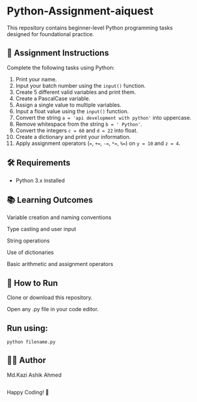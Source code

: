 ﻿# Python-Assignment-aiquest

This repository contains beginner-level Python programming tasks designed for foundational practice.

## 📘 Assignment Instructions

Complete the following tasks using Python:

1. Print your name.
2. Input your batch number using the `input()` function.
3. Create 5 different valid variables and print them.
4. Create a PascalCase variable.
5. Assign a single value to multiple variables.
6. Input a float value using the `input()` function.
7. Convert the string `a = 'api development with python'` into uppercase.
8. Remove whitespace from the string `b = ' Python'`.
9. Convert the integers `c = 60` and `d = 22` into float.
10. Create a dictionary and print your information.
11. Apply assignment operators (`=`, `+=`, `-=`, `*=`, `%=`) on `y = 10` and `z = 4`.

## 🛠 Requirements

- Python 3.x installed

## 📚 Learning Outcomes
Variable creation and naming conventions

Type casting and user input

String operations

Use of dictionaries

Basic arithmetic and assignment operators
## 📁 How to Run
Clone or download this repository.

Open any .py file in your code editor.

## Run using:

 `python filename.py`

## 👨‍💻 Author
Md.Kazi Ashik Ahmed

##
Happy Coding! 🚀
